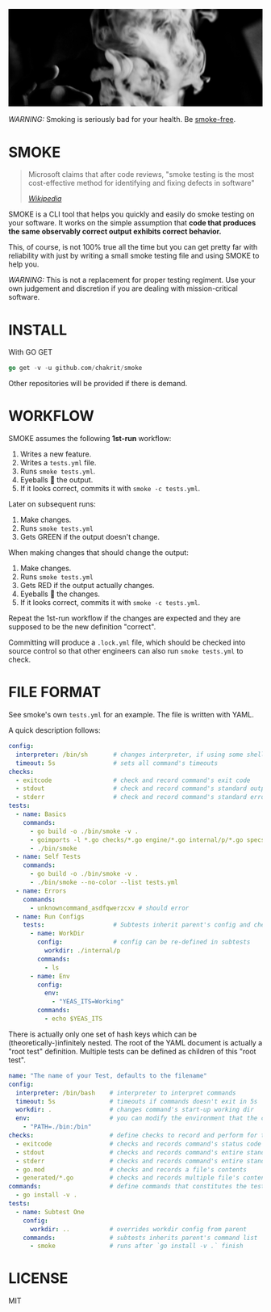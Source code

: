 ![](https://raw.githubusercontent.com/chakrit/smoke/master/smoke.jpg)

*WARNING:* Smoking is seriously bad for your health. Be [smoke-free][1].

# SMOKE

> Microsoft claims that after code reviews, "smoke testing is the most
> cost-effective method for identifying and fixing defects in software"
>
> <cite>[Wikipedia][0]</cite>

SMOKE is a CLI tool that helps you quickly and easily do smoke testing on your
software. It works on the simple assumption that **code that produces the same
observably correct output exhibits correct behavior.**

This, of course, is not 100% true all the time but you can get pretty far with
reliability with just by writing a small smoke testing file and using SMOKE to
help you.

*WARNING:* This is not a replacement for proper testing regiment. Use your own
judgement and discretion if you are dealing with mission-critical software.

# INSTALL

With GO GET

```go
go get -v -u github.com/chakrit/smoke
```

Other repositories will be provided if there is demand.

# WORKFLOW

SMOKE assumes the following **1st-run** workflow:

1. Writes a new feature.
2. Writes a `tests.yml` file.
3. Runs `smoke tests.yml`.
4. Eyeballs 👀 the output.
5. If it looks correct, commits it with `smoke -c tests.yml`.

Later on subsequent runs:

1. Make changes.
2. Runs `smoke tests.yml`
3. Gets GREEN if the output doesn't change.

When making changes that should change the output:

1. Make changes.
2. Runs `smoke tests.yml`
3. Gets RED if the output actually changes.
4. Eyeballs 👀 the changes.
5. If it looks correct, commits it with `smoke -c tests.yml`.

Repeat the 1st-run workflow if the changes are expected and they are supposed to
be the new definition "correct".

Committing will produce a `.lock.yml` file, which should be checked into source
control so that other engineers can also run `smoke tests.yml` to check.

# FILE FORMAT

See smoke's own `tests.yml` for an example. The file is written with YAML.

A quick description follows:

```yaml
config:
  interpreter: /bin/sh       # changes interpreter, if using some shell-specific feature
  timeout: 5s                # sets all command's timeouts
checks:
  - exitcode                 # check and record command's exit code
  - stdout                   # check and record command's standard output
  - stderr                   # check and record command's standard error
tests:
  - name: Basics
    commands:
      - go build -o ./bin/smoke -v .
      - goimports -l *.go checks/*.go engine/*.go internal/p/*.go specs/*.go
      - ./bin/smoke
  - name: Self Tests
    commands:
      - go build -o ./bin/smoke -v .
      - ./bin/smoke --no-color --list tests.yml
  - name: Errors
    commands:
      - unknowncommand_asdfqwerzcxv # should error
  - name: Run Configs
    tests:                   # Subtests inherit parent's config and checks
      - name: WorkDir
        config:              # config can be re-defined in subtests
          workdir: ./internal/p
        commands:
          - ls
      - name: Env
        config:
          env:
            - "YEAS_ITS=Working"
        commands:
          - echo $YEAS_ITS
```

There is actually only one set of hash keys which can be (theoretically-)infinitely
nested. The root of the YAML document is actually a "root test" definition.
Multiple tests can be defined as children of this "root test".

```yaml
name: "The name of your Test, defaults to the filename"
config:
  interpreter: /bin/bash    # interpreter to interpret commands
  timeout: 5s               # timeouts if commands doesn't exit in 5s
  workdir: .                # changes command's start-up working dir
  env:                      # you can modify the environment that the command will run in
    - "PATH=./bin:/bin"
checks:                     # define checks to record and perform for the commands
  - exitcode                # checks and records command's status code on exit
  - stdout                  # checks and records command's entire standard output stream
  - stderr                  # checks and records command's entire standard error stream
  - go.mod                  # checks and records a file's contents
  - generated/*.go          # checks and records multiple file's contents.
commands:                   # define commands that constitutes the test
  - go install -v .
tests:
  - name: Subtest One
    config:
      workdir: ..           # overrides workdir config from parent
    commands:               # subtests inherits parent's command list
      - smoke               # runs after `go install -v .` finish
```

# LICENSE

MIT

[0]: https://en.wikipedia.org/wiki/Smoke_testing_(software)
[1]: https://smokefree.gov/
